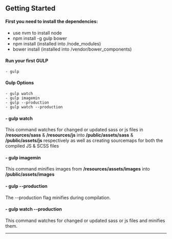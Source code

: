 Getting Started
-------------

#### First you need to install the dependencies:
  - use nvm to install node
  - npm install -g gulp bower
  - npm install (installed into /node_modules)
  - bower install (installed into /vendor/bower_components)


#### Run your first GULP
    - gulp

#### Gulp Options
    - gulp watch
    - gulp imagemin
    - gulp --production
    - gulp watch --production

#### - gulp watch
This command watches for changed or updated sass or js files in **/resources/sass** & **/resources/js** into **/public/assets/sass** & **/public/assets/js** respectively as well as creating sourcemaps for both the compiled JS & SCSS files

#### - gulp imagemin
This command minifies images from **/resources/assets/images** into **/public/assets/images**

#### - gulp --production
The --production flag minifies during compilation.

#### - gulp watch --production
This command watches for changed or updated sass or js files and minifies them.



----------
